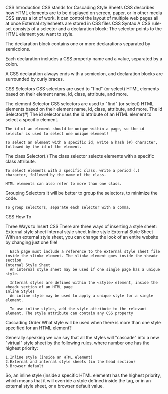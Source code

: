 CSS Introduction
  CSS stands for Cascading Style Sheets
  CSS describes how HTML elements are to be displayed on screen, paper, or in other media
  CSS saves a lot of work. It can control the layout of multiple web pages all at once
  External stylesheets are stored in CSS files
CSS Syntax
  A CSS rule-set consists of a selector and a declaration block:
  The selector points to the HTML element you want to style.

  The declaration block contains one or more declarations separated by semicolons.

  Each declaration includes a CSS property name and a value, separated by a colon.

  A CSS declaration always ends with a semicolon, and declaration blocks are surrounded by curly braces.

CSS Selectors
  CSS selectors are used to "find" (or select) HTML elements based on their element name, id, class, attribute, and more.

  The element Selector
    CSS selectors are used to "find" (or select) HTML elements based on their element name, id, class, attribute, and more.
  The id Selector(#)
    The id selector uses the id attribute of an HTML element to select a specific element.

    The id of an element should be unique within a page, so the id selector is used to select one unique element!

    To select an element with a specific id, write a hash (#) character, followed by the id of the element.
  The class Selector(.)
    The class selector selects elements with a specific class attribute.

    To select elements with a specific class, write a period (.) character, followed by the name of the class.

    HTML elements can also refer to more than one class.
  Grouping Selectors
    It will be better to group the selectors, to minimize the code.

    To group selectors, separate each selector with a comma.

CSS How To

  Three Ways to Insert CSS
    There are three ways of inserting a style sheet:
      External style sheet
      Internal style sheet
      Inline style
    External Style Sheet
      With an external style sheet, you can change the look of an entire website by changing just one file!

      Each page must include a reference to the external style sheet file inside the <link> element. The <link> element goes inside the <head> section
    Internal Style Sheet
      An internal style sheet may be used if one single page has a unique style.

      Internal styles are defined within the <style> element, inside the <head> section of an HTML page
    Inline Styles
      An inline style may be used to apply a unique style for a single element.

      To use inline styles, add the style attribute to the relevant element. The style attribute can contain any CSS property

Cascading Order
  What style will be used when there is more than one style specified for an HTML element?

  Generally speaking we can say that all the styles will "cascade" into a new "virtual" style sheet by the following rules, where number one has the highest priority:

    1.Inline style (inside an HTML element)
    2.External and internal style sheets (in the head section)
    3.Browser default
  So, an inline style (inside a specific HTML element) has the highest priority, which means that it will override a style defined inside the <head> tag, or in an external style sheet, or a browser default value.